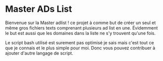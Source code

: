 # Master ADs List

Bienvenue sur la Master adlist ! ce projet à comme but de créer un seul et même gros fichiers texts comprenant plusieurs ad list en une. Évidemment le but est aussi que les domaines dans la liste ne s'y trouvent qu'une fois.

Le script bash utilisé est surement pas optimisé je sais mais c'est tout ce que je connais et le plus simple pour moi. Donc vous pouvez contribuer à ajouter d'autre langage de script.